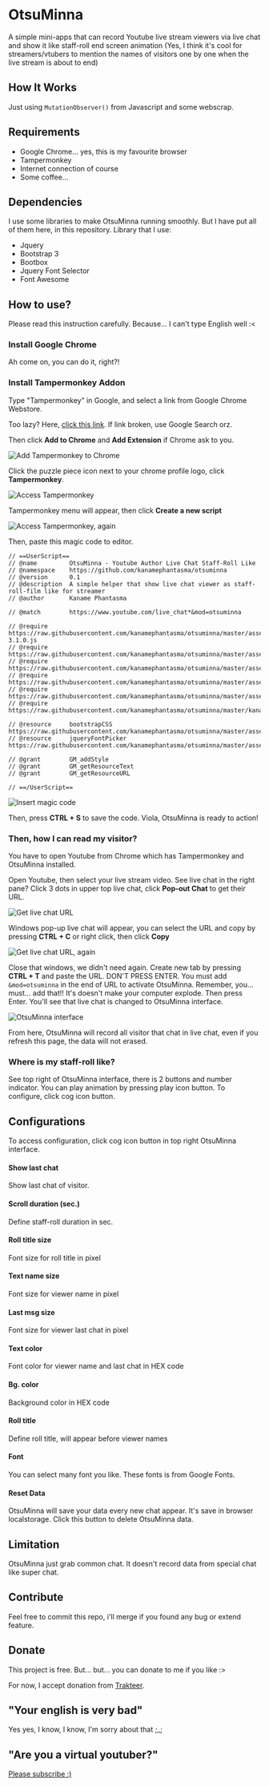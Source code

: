 # OtsuMinna

A simple mini-apps that can record Youtube live stream viewers via live chat and show it like staff-roll end screen animation (Yes, I think it's cool for streamers/vtubers to mention the names of visitors one by one when the live stream is about to end)

## How It Works

Just using `MutationObserver()` from Javascript and some webscrap.

## Requirements

* Google Chrome... yes, this is my favourite browser
* Tampermonkey
* Internet connection of course
* Some coffee...

## Dependencies

I use some libraries to make OtsuMinna running smoothly. But I have put all of them here, in this repository. Library that I use:

* Jquery
* Bootstrap 3
* Bootbox
* Jquery Font Selector
* Font Awesome

## How to use?

Please read this instruction carefully. Because... I can't type English well :<

### Install Google Chrome

Ah come on, you can do it, right?!

### Install Tampermonkey Addon

Type "Tampermonkey" in Google, and select a link from Google Chrome Webstore. 

Too lazy? Here, [click this link](https://chrome.google.com/webstore/detail/tampermonkey/dhdgffkkebhmkfjojejmpbldmpobfkfo?hl=en). If link broken, use Google Search orz.

Then click **Add to Chrome** and **Add Extension** if Chrome ask to you.

![Add Tampermonkey to Chrome](https://i.postimg.cc/FzZQwvyn/Screenshot-35.jpg)

Click the puzzle piece icon next to your chrome profile logo, click **Tampermonkey**.

![Access Tampermonkey](https://i.postimg.cc/wM0jLLGv/Screenshot-1.jpg)

Tampermonkey menu will appear, then click **Create a new script**

![Access Tampermonkey, again](https://i.postimg.cc/sD4NPKmK/Screenshot-3.jpg)

Then, paste this magic code to editor.

```
// ==UserScript==
// @name         OtsuMinna - Youtube Author Live Chat Staff-Roll Like
// @namespace    https://github.com/kanamephantasma/otsuminna
// @version      0.1
// @description  A simple helper that show live chat viewer as staff-roll-film like for streamer
// @author       Kaname Phantasma

// @match        https://www.youtube.com/live_chat*&mod=otsuminna

// @require      https://raw.githubusercontent.com/kanamephantasma/otsuminna/master/assets/jquery/jquery-3.1.0.js
// @require      https://raw.githubusercontent.com/kanamephantasma/otsuminna/master/assets/bootstrap/bootstrap.min.js
// @require      https://raw.githubusercontent.com/kanamephantasma/otsuminna/master/assets/fontawesomekit/246e1cdf7f.js
// @require      https://raw.githubusercontent.com/kanamephantasma/otsuminna/master/assets/bootbox/bootbox.min.js
// @require      https://raw.githubusercontent.com/kanamephantasma/otsuminna/master/assets/fontpicker/jquery.fontpicker.min.js
// @require      https://raw.githubusercontent.com/kanamephantasma/otsuminna/master/kanapan.otsuminna.js

// @resource     bootstrapCSS https://raw.githubusercontent.com/kanamephantasma/otsuminna/master/assets/bootstrap/bootstrap.min.css
// @resource     jqueryFontPicker https://raw.githubusercontent.com/kanamephantasma/otsuminna/master/assets/fontpicker/jquery.fontpicker.min.css

// @grant        GM_addStyle
// @grant        GM_getResourceText
// @grant        GM_getResourceURL

// ==/UserScript==
```

![Insert magic code](https://i.postimg.cc/QtgQLYHy/Screenshot-4.jpg)

Then, press **CTRL + S** to save the code. Viola, OtsuMinna is ready to action!

### Then, how I can read my visitor?

You have to open Youtube from Chrome which has Tampermonkey and OtsuMinna installed.

Open Youtube, then select your live stream video. See live chat in the right pane? Click 3 dots in upper top live chat, click **Pop-out Chat** to get their URL.

![Get live chat URL](https://i.postimg.cc/1tNWg1J7/Screenshot-5.jpg)

Windows pop-up live chat will appear, you can select the URL and copy by pressing **CTRL + C** or right click, then click **Copy**

![Get live chat URL, again](https://i.postimg.cc/qRSvLycM/Screenshot-6.jpg)

Close that windows, we didn't need again. Create new tab by pressing **CTRL + T** and paste the URL. DON'T PRESS ENTER. You must add `&mod=otsuminna` in the end of URL to activate OtsuMinna. Remember, you... must... add that!! It's doesn't make your computer explode. Then press Enter. You'll see that live chat is changed to OtsuMinna interface.

![OtsuMinna interface](https://i.postimg.cc/y8krqR0z/Screenshot-7.jpg)

From here, OtsuMinna will record all visitor that chat in live chat, even if you refresh this page, the data will not erased.

### Where is my staff-roll like?

See top right of OtsuMinna interface, there is 2 buttons and number indicator. You can play animation by pressing play icon button. To configure, click cog icon button.

## Configurations

To access configuration, click cog icon button in top right OtsuMinna interface.

#### Show last chat
Show last chat of visitor.

#### Scroll duration (sec.)
Define staff-roll duration in sec.

#### Roll title size
Font size for roll title in pixel

#### Text name size
Font size for viewer name in pixel

#### Last msg size
Font size for viewer last chat in pixel

#### Text color
Font color for viewer name and last chat in HEX code

#### Bg. color
Background color in HEX code

#### Roll title
Define roll title, will appear before viewer names

#### Font
You can select many font you like. These fonts is from Google Fonts.

#### Reset Data
OtsuMinna will save your data every new chat appear. It's save in browser localstorage. Click this button to delete OtsuMinna data.

## Limitation

OtsuMinna just grab common chat. It doesn't record data from special chat like super chat.

## Contribute

Feel free to commit this repo, i'll merge if you found any bug or extend feature.

## Donate

This project is free. But... but... you can donate to me if you like :>

For now, I accept donation from [Trakteer](https://trakteer.id/kaname-phantasma).

## "Your english is very bad"

Yes yes, I know, I know, I'm sorry about that ;_;

## "Are you a virtual youtuber?"

[Please subscribe :)](https://www.youtube.com/channel/UCf-9KLTfxBR_ZZ4ICiyVBIQ)